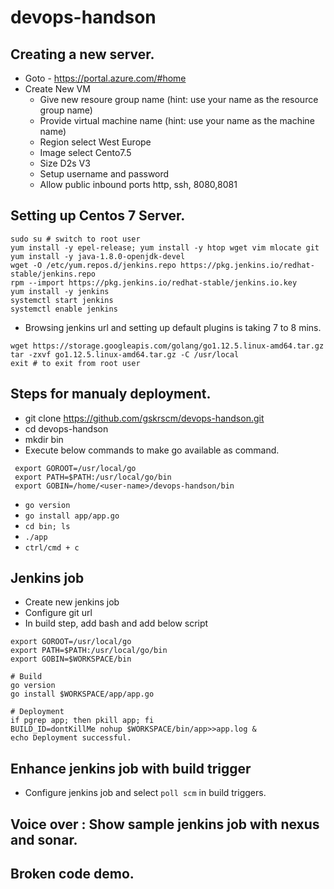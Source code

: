 # devops-handson

## Creating a new server. 
- Goto - https://portal.azure.com/#home
- Create New VM
  - Give new resoure group name (hint: use  your name as the resource group name)
  - Provide virtual machine name (hint: use  your name as the machine name)
  - Region select West Europe
  - Image select Cento7.5 
  - Size D2s V3
  - Setup username and password
  - Allow public inbound ports http, ssh, 8080,8081


## Setting up Centos 7 Server. 
```
sudo su # switch to root user
yum install -y epel-release; yum install -y htop wget vim mlocate git
yum install -y java-1.8.0-openjdk-devel
wget -O /etc/yum.repos.d/jenkins.repo https://pkg.jenkins.io/redhat-stable/jenkins.repo
rpm --import https://pkg.jenkins.io/redhat-stable/jenkins.io.key
yum install -y jenkins
systemctl start jenkins
systemctl enable jenkins
```
- Browsing jenkins url and setting up default plugins is taking 7 to 8 mins. 
```
wget https://storage.googleapis.com/golang/go1.12.5.linux-amd64.tar.gz
tar -zxvf go1.12.5.linux-amd64.tar.gz -C /usr/local
exit # to exit from root user
```

## Steps for manualy deployment. 
  - git clone https://github.com/gskrscm/devops-handson.git 
  - cd devops-handson
  - mkdir bin
  - Execute below commands to make go available as command. 
  ``` 
   export GOROOT=/usr/local/go
   export PATH=$PATH:/usr/local/go/bin
   export GOBIN=/home/<user-name>/devops-handson/bin 
  ```
  - ` go version `
  - `go install app/app.go` 
  - `cd bin; ls`
  - `./app` 
  - `ctrl/cmd + c` 

## Jenkins job
- Create new jenkins job <Free style>
- Configure git url
- In build step, add bash and add below script 
```
export GOROOT=/usr/local/go
export PATH=$PATH:/usr/local/go/bin
export GOBIN=$WORKSPACE/bin

# Build 
go version
go install $WORKSPACE/app/app.go

# Deployment
if pgrep app; then pkill app; fi
BUILD_ID=dontKillMe nohup $WORKSPACE/bin/app>>app.log & 
echo Deployment successful. 
```

## Enhance jenkins job with build trigger 
 - Configure jenkins job and select `poll scm` in build triggers. 

## Voice over : Show sample jenkins job with nexus and sonar. 
## Broken code demo. 
